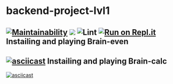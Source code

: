 # backend-project-lvl1
[![Maintainability](https://api.codeclimate.com/v1/badges/9c83a34b87f6d4156837/maintainability)](https://codeclimate.com/github/yanvovk/backend-project-lvl1/maintainability)
<a href="https://codeclimate.com/github/yanvovk/backend-project-lvl1/test_coverage"><img src="https://api.codeclimate.com/v1/badges/9c83a34b87f6d4156837/test_coverage" /></a>
![Lint](https://github.com/yanvovk/backend-project-lvl1/workflows/Lint/badge.svg)
[![Run on Repl.it](https://repl.it/badge/github/yanvovk/backend-project-lvl1)](https://repl.it/github/yanvovk/backend-project-lvl1)
Instailing and playing Brain-even
------
[![asciicast](https://asciinema.org/a/xVyt3A7CHKnvLDTrhgAljjetR.svg)](https://asciinema.org/a/xVyt3A7CHKnvLDTrhgAljjetR)
Instailing and playing Brain-calc
------
[![asciicast](https://asciinema.org/a/ZGoFVppMI4U2Ta8g3nuMZBtwp.svg)](https://asciinema.org/a/ZGoFVppMI4U2Ta8g3nuMZBtwp)
